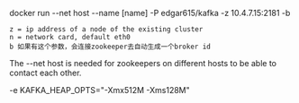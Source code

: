 docker run --net host --name [name] -P edgar615/kafka -z 10.4.7.15:2181 -b

    z = ip address of a node of the existing cluster
	n = network card, default eth0
	b 如果有这个参数，会连接zookeeper去自动生成一个broker id

The --net host is needed for zookeepers on different hosts to be able to contact each other.

 -e KAFKA_HEAP_OPTS="-Xmx512M -Xms128M"